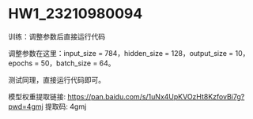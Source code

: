 # HW1_23210980094

训练：调整参数后直接运行代码

调整参数在这里：input_size = 784，hidden_size = 128，output_size = 10，epochs = 50，batch_size = 64。


测试同理，直接运行代码即可。

模型权重提取链接: https://pan.baidu.com/s/1uNx4UpKVOzHt8KzfovBi7g?pwd=4gmj 提取码: 4gmj

